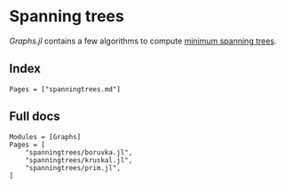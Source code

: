 # Spanning trees

_Graphs.jl_ contains a few algorithms to compute [minimum spanning trees](https://en.wikipedia.org/wiki/Minimum_spanning_tree).

## Index

```@index
Pages = ["spanningtrees.md"]
```

## Full docs

```@autodocs
Modules = [Graphs]
Pages = [
    "spanningtrees/boruvka.jl",
    "spanningtrees/kruskal.jl",
    "spanningtrees/prim.jl",
]

```
